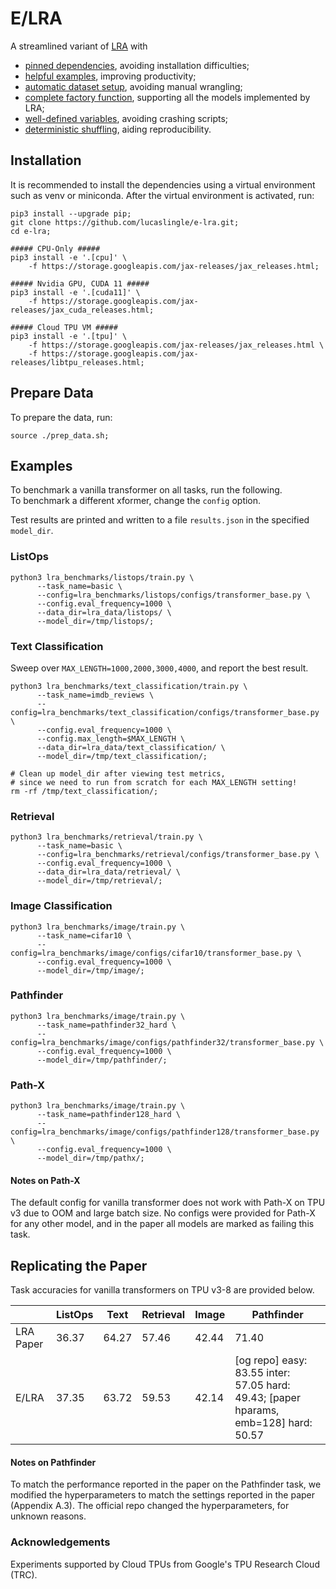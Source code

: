 # E/LRA

A streamlined variant of [LRA](https://github.com/google-research/long-range-arena/) with

- [pinned dependencies](https://github.com/lucaslingle/e-lra/blob/main/setup.py#L19-L48), avoiding installation difficulties; 
- [helpful examples](https://github.com/lucaslingle/e-lra/tree/main?tab=readme-ov-file#usage), improving productivity;
- [automatic dataset setup](https://github.com/lucaslingle/e-lra/blob/main/prep_data.sh), avoiding manual wrangling;
- [complete factory function](https://github.com/lucaslingle/e-lra/blob/main/lra_benchmarks/utils/train_utils.py#L35-L128), supporting all the models implemented by LRA;
- [well-defined variables](https://github.com/lucaslingle/e-lra/blob/main/lra_benchmarks/image/input_pipeline.py#L21), avoiding crashing scripts;
- [deterministic shuffling](https://github.com/lucaslingle/e-lra/blob/main/lra_benchmarks/image/input_pipeline.py#L52-59), aiding reproducibility. 

## Installation

It is recommended to install the dependencies using a virtual environment such as venv or miniconda.
After the virtual environment is activated, run: 
```
pip3 install --upgrade pip;
git clone https://github.com/lucaslingle/e-lra.git;
cd e-lra;

##### CPU-Only #####
pip3 install -e '.[cpu]' \
    -f https://storage.googleapis.com/jax-releases/jax_releases.html;

##### Nvidia GPU, CUDA 11 #####
pip3 install -e '.[cuda11]' \
    -f https://storage.googleapis.com/jax-releases/jax_cuda_releases.html;

##### Cloud TPU VM #####
pip3 install -e '.[tpu]' \
    -f https://storage.googleapis.com/jax-releases/jax_releases.html \
    -f https://storage.googleapis.com/jax-releases/libtpu_releases.html;
```

## Prepare Data

To prepare the data, run:
```
source ./prep_data.sh;
```

## Examples

To benchmark a vanilla transformer on all tasks, run the following.  
To benchmark a different xformer, change the ```config``` option. 

Test results are printed and written to a file ```results.json``` in the specified ```model_dir```. 

### ListOps
```
python3 lra_benchmarks/listops/train.py \
      --task_name=basic \
      --config=lra_benchmarks/listops/configs/transformer_base.py \
      --config.eval_frequency=1000 \
      --data_dir=lra_data/listops/ \
      --model_dir=/tmp/listops/;
```

### Text Classification
Sweep over ```MAX_LENGTH=1000,2000,3000,4000```, and report the best result.
```
python3 lra_benchmarks/text_classification/train.py \
      --task_name=imdb_reviews \
      --config=lra_benchmarks/text_classification/configs/transformer_base.py \
      --config.eval_frequency=1000 \
      --config.max_length=$MAX_LENGTH \
      --data_dir=lra_data/text_classification/ \
      --model_dir=/tmp/text_classification/;

# Clean up model_dir after viewing test metrics,
# since we need to run from scratch for each MAX_LENGTH setting!
rm -rf /tmp/text_classification/;
```

### Retrieval
```
python3 lra_benchmarks/retrieval/train.py \
      --task_name=basic \
      --config=lra_benchmarks/retrieval/configs/transformer_base.py \
      --config.eval_frequency=1000 \
      --data_dir=lra_data/retrieval/ \
      --model_dir=/tmp/retrieval/;
```

### Image Classification
```
python3 lra_benchmarks/image/train.py \
      --task_name=cifar10 \
      --config=lra_benchmarks/image/configs/cifar10/transformer_base.py \
      --config.eval_frequency=1000 \
      --model_dir=/tmp/image/;
```

### Pathfinder
```
python3 lra_benchmarks/image/train.py \
      --task_name=pathfinder32_hard \
      --config=lra_benchmarks/image/configs/pathfinder32/transformer_base.py \
      --config.eval_frequency=1000 \
      --model_dir=/tmp/pathfinder/;
```

### Path-X
```
python3 lra_benchmarks/image/train.py \
      --task_name=pathfinder128_hard \
      --config=lra_benchmarks/image/configs/pathfinder128/transformer_base.py \
      --config.eval_frequency=1000 \
      --model_dir=/tmp/pathx/;
```

#### Notes on Path-X
The default config for vanilla transformer does not work with Path-X on TPU v3 due to OOM and large batch size. No configs were provided for Path-X for any other model, and in the paper all models are marked as failing this task. 

## Replicating the Paper

Task accuracies for vanilla transformers on TPU v3-8 are provided below.

|           | ListOps | Text   | Retrieval | Image | Pathfinder                                                                           | 
|-----------|---------|--------|-----------|-------|--------------------------------------------------------------------------------------| 
| LRA Paper | 36.37   | 64.27  | 57.46     | 42.44 | 71.40                                                                                | 
| E/LRA     | 37.35   | 63.72  | 59.53     | 42.14 | [og repo] easy: 83.55 inter: 57.05 hard: 49.43; [paper hparams, emb=128] hard: 50.57 |

#### Notes on Pathfinder
To match the performance reported in the paper on the Pathfinder task, we modified the hyperparameters to match the settings reported in the paper (Appendix A.3). The official repo changed the hyperparameters, for unknown reasons.  

### Acknowledgements

Experiments supported by Cloud TPUs from Google's TPU Research Cloud (TRC).

